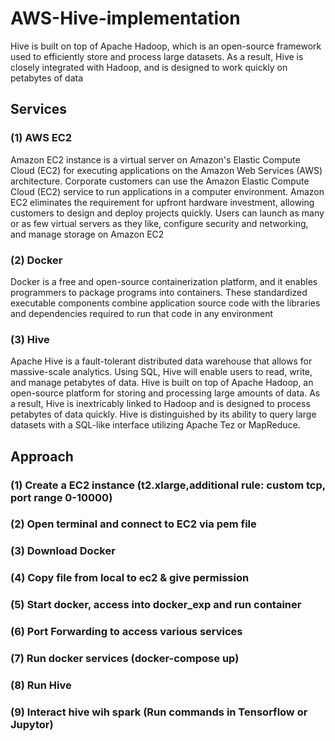 # AWS-Hive-implementation  
Hive is built on top of Apache Hadoop, which is an open-source framework used to efficiently store and process large datasets. As a result, Hive is closely integrated with Hadoop, and is designed to work quickly on petabytes of data
## Services  
### (1) AWS EC2  
Amazon EC2 instance is a virtual server on Amazon's Elastic Compute Cloud (EC2) for executing applications on the Amazon Web Services (AWS) architecture. Corporate customers can use the Amazon Elastic Compute Cloud (EC2) service to run applications in a computer environment. Amazon EC2 eliminates the requirement for upfront hardware investment, allowing customers to design and deploy projects quickly. Users can launch as many or as few virtual servers as they like, configure security and networking, and manage storage on Amazon EC2
### (2) Docker
Docker is a free and open-source containerization platform, and it enables programmers to package programs into containers. These standardized executable components combine application source code with the libraries and dependencies required to run that code in any environment
### (3) Hive
Apache Hive is a fault-tolerant distributed data warehouse that allows for massive-scale analytics. Using SQL, Hive will enable users to read, write, and manage petabytes of data. Hive is built on top of Apache Hadoop, an open-source platform for storing and processing large amounts of data. As a result, Hive is inextricably linked to Hadoop and is designed to process petabytes of data quickly. Hive is distinguished by its ability to query large datasets with a SQL-like interface utilizing Apache Tez or MapReduce.  

## Approach
### (1) Create a EC2 instance (t2.xlarge,additional rule: custom tcp, port range 0-10000)
### (2) Open terminal and connect to EC2 via pem file
### (3) Download Docker 
### (4) Copy file from local to ec2 & give permission
### (5) Start docker, access into docker_exp and run container
### (6) Port Forwarding to access various services
### (7) Run docker services (docker-compose up)
### (8) Run Hive
### (9) Interact hive wih spark (Run commands in Tensorflow or Jupytor)
